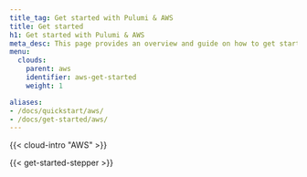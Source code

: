 ```yaml
---
title_tag: Get started with Pulumi & AWS
title: Get started
h1: Get started with Pulumi & AWS
meta_desc: This page provides an overview and guide on how to get started with AWS.
menu:
  clouds:
    parent: aws
    identifier: aws-get-started
    weight: 1

aliases:
- /docs/quickstart/aws/
- /docs/get-started/aws/
---
```


{{< cloud-intro "AWS" >}}

{{< get-started-stepper >}}
